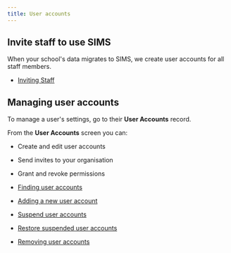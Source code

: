 ```yaml
---
title: User accounts
---
```


## Invite staff to use SIMS

When your school's data migrates to SIMS, we create user accounts for all staff members.

* [Inviting Staff](invite)

## Managing user accounts

To manage a user's settings, go to their **User Accounts** record.

From the **User Accounts** screen you can:

* Create and edit user accounts
* Send invites to your organisation
* Grant and revoke permissions

* [Finding user accounts](find)
* [Adding a new user account](add)
* [Suspend user accounts](suspend)
* [Restore suspended user accounts](restore)
* [Removing user accounts](remove)